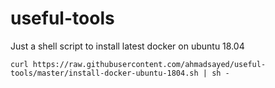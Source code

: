 # useful-tools

Just a shell script to install latest docker on ubuntu 18.04 

```
curl https://raw.githubusercontent.com/ahmadsayed/useful-tools/master/install-docker-ubuntu-1804.sh | sh -
```
